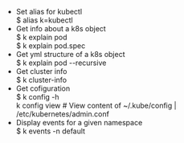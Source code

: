 - Set alias for kubectl </br>$ alias k=kubectl
- Get info about a k8s object </br> $ k explain pod </br> $ k explain pod.spec
- Get yml structure of a k8s object </br> $ k explain pod --recursive
- Get cluster info </br> $ k cluster-info
- Get cofiguration </br> $ k config -h </br> k config view # View content of ~/.kube/config | /etc/kubernetes/admin.conf
- Display events for a given namespace </br> $ k events -n default

